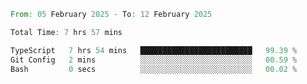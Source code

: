 <!--START_SECTION:waka-->

```rust
From: 05 February 2025 - To: 12 February 2025

Total Time: 7 hrs 57 mins

TypeScript   7 hrs 54 mins   █████████████████████████   99.39 %
Git Config   2 mins          ░░░░░░░░░░░░░░░░░░░░░░░░░   00.59 %
Bash         0 secs          ░░░░░░░░░░░░░░░░░░░░░░░░░   00.02 %
```

<!--END_SECTION:waka-->
